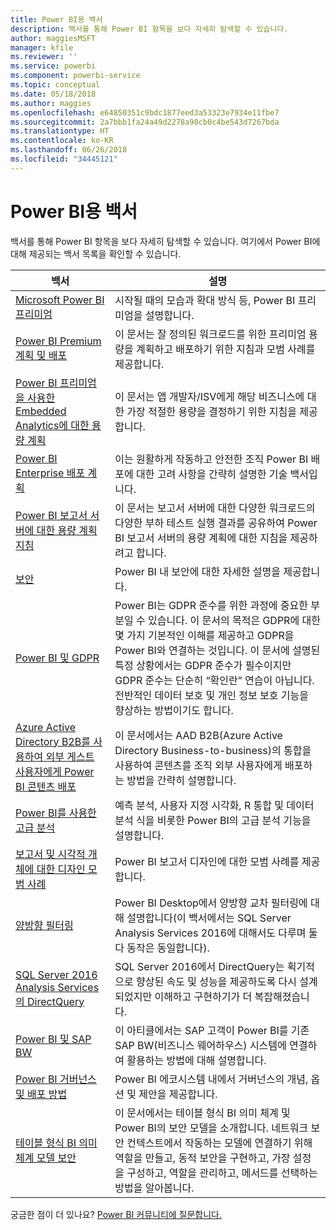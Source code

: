 ```yaml
---
title: Power BI용 백서
description: 백서를 통해 Power BI 항목을 보다 자세히 탐색할 수 있습니다.
author: maggiesMSFT
manager: kfile
ms.reviewer: ''
ms.service: powerbi
ms.component: powerbi-service
ms.topic: conceptual
ms.date: 05/18/2018
ms.author: maggies
ms.openlocfilehash: e64850351c9bdc1877eed3a53323e7934e11fbe7
ms.sourcegitcommit: 2a7bbb1fa24a49d2278a90cb0c4be543d7267bda
ms.translationtype: HT
ms.contentlocale: ko-KR
ms.lasthandoff: 06/26/2018
ms.locfileid: "34445121"
---
```

# <a name="whitepapers-for-power-bi"></a>Power BI용 백서

백서를 통해 Power BI 항목을 보다 자세히 탐색할 수 있습니다. 여기에서 Power BI에 대해 제공되는 백서 목록을 확인할 수 있습니다.

| 백서 | 설명 |
| --- | --- |
| [Microsoft Power BI 프리미엄](https://aka.ms/pbipremiumwhitepaper) |시작될 때의 모습과 확대 방식 등, Power BI 프리미엄을 설명합니다. |
| [Power BI Premium 계획 및 배포](https://aka.ms/Premium-Capacity-Planning-Deployment)| 이 문서는 잘 정의된 워크로드를 위한 프리미엄 용량을 계획하고 배포하기 위한 지침과 모범 사례를 제공합니다.|
| [Power BI 프리미엄을 사용한 Embedded Analytics에 대한 용량 계획](https://aka.ms/pbiewhitepaper) |이 문서는 앱 개발자/ISV에게 해당 비즈니스에 대한 가장 적절한 용량을 결정하기 위한 지침을 제공합니다. |
| [Power BI Enterprise 배포 계획](https://aka.ms/pbienterprisedeploy) |이는 원활하게 작동하고 안전한 조직 Power BI 배포에 대한 고려 사항을 간략히 설명한 기술 백서입니다. |
| [Power BI 보고서 서버에 대한 용량 계획 지침](report-server/capacity-planning.md) |이 문서는 보고서 서버에 대한 다양한 워크로드의 다양한 부하 테스트 실행 결과를 공유하여 Power BI 보고서 서버의 용량 계획에 대한 지침을 제공하려고 합니다. |
| [보안](service-admin-power-bi-security.md) |Power BI 내 보안에 대한 자세한 설명을 제공합니다. |
| [Power BI 및 GDPR](https://aka.ms/power-bi-gdpr-whitepaper)| Power BI는 GDPR 준수를 위한 과정에 중요한 부분일 수 있습니다. 이 문서의 목적은 GDPR에 대한 몇 가지 기본적인 이해를 제공하고 GDPR을 Power BI와 연결하는 것입니다. 이 문서에 설명된 특정 상황에서는 GDPR 준수가 필수이지만 GDPR 준수는 단순히 “확인란” 연습이 아닙니다. 전반적인 데이터 보호 및 개인 정보 보호 기능을 향상하는 방법이기도 합니다.|
| [Azure Active Directory B2B를 사용하여 외부 게스트 사용자에게 Power BI 콘텐츠 배포](https://aka.ms/powerbi-b2b-whitepaper)|이 문서에서는 AAD B2B(Azure Active Directory Business-to-business)의 통합을 사용하여 콘텐츠를 조직 외부 사용자에게 배포하는 방법을 간략히 설명합니다.|
| [Power BI를 사용한 고급 분석](https://info.microsoft.com/advanced-analytics-with-power-bi.html?Is=Website) |예측 분석, 사용자 지정 시각화, R 통합 및 데이터 분석 식을 비롯한 Power BI의 고급 분석 기능을 설명합니다. |
| [보고서 및 시각적 개체에 대한 디자인 모범 사례](power-bi-visualization-best-practices.md) |Power BI 보고서 디자인에 대한 모범 사례를 제공합니다. |
| [양방향 필터링](desktop-bidirectional-filtering.md) |Power BI Desktop에서 양방향 교차 필터링에 대해 설명합니다(이 백서에서는 SQL Server Analysis Services 2016에 대해서도 다루며 둘 다 동작은 동일합니다). |
| [SQL Server 2016 Analysis Services의 DirectQuery](https://blogs.msdn.microsoft.com/analysisservices/2017/04/06/directquery-in-sql-server-2016-analysis-services-whitepaper/) |SQL Server 2016에서 DirectQuery는 획기적으로 향상된 속도 및 성능을 제공하도록 다시 설계되었지만 이해하고 구현하기가 더 복잡해졌습니다. |
| [Power BI 및 SAP BW](https://aka.ms/powerbiandsapbw)| 이 아티클에서는 SAP 고객이 Power BI를 기존 SAP BW(비즈니스 웨어하우스) 시스템에 연결하여 활용하는 방법에 대해 설명합니다.|
| [Power BI 거버넌스 및 배포 방법](http://go.microsoft.com/fwlink/?LinkId=785915&clcid=0x409) | Power BI 에코시스템 내에서 거버넌스의 개념, 옵션 및 제안을 제공합니다. |
| [테이블 형식 BI 의미 체계 모델 보안](http://download.microsoft.com/download/D/2/0/D20E1C5F-72EA-4505-9F26-FEF9550EFD44/Securing%20the%20Tabular%20BI%20Semantic%20Model.docx) |이 문서에서는 테이블 형식 BI 의미 체계 및 Power BI의 보안 모델을 소개합니다. 네트워크 보안 컨텍스트에서 작동하는 모델에 연결하기 위해 역할을 만들고, 동적 보안을 구현하고, 가장 설정을 구성하고, 역할을 관리하고, 메서드를 선택하는 방법을 알아봅니다. |

궁금한 점이 더 있나요? [Power BI 커뮤니티에 질문합니다.](http://community.powerbi.com/)

